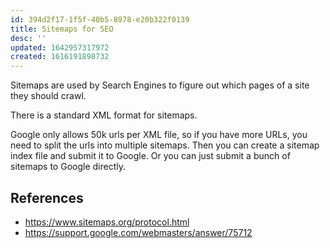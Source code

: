 ```yaml
---
id: 394d2f17-1f5f-40b5-8978-e20b322f0139
title: Sitemaps for SEO
desc: ''
updated: 1642957317972
created: 1616191898732
---
```


Sitemaps are used by Search Engines to figure out which pages of a site they should crawl.

There is a standard XML format for sitemaps.

Google only allows 50k urls per XML file, so if you have more URLs, you need to split the urls
into multiple sitemaps. Then you can create a sitemap index file and submit it to Google.
Or you can just submit a bunch of sitemaps to Google directly.

## References

* https://www.sitemaps.org/protocol.html
* https://support.google.com/webmasters/answer/75712
